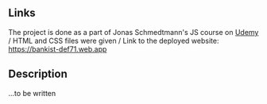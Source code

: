 ## Links

The project is done as a part of Jonas Schmedtmann's JS course on [Udemy](https://www.udemy.com/course/the-complete-javascript-course) /
HTML and CSS files were given /
Link to the deployed website: https://bankist-def71.web.app

## Description

...to be written
